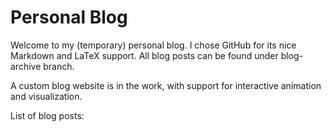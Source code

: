 # Personal Blog
Welcome to my (temporary) personal blog. I chose GitHub for its nice Markdown and LaTeX support. All blog posts can be found under blog-archive branch.

A custom blog website is in the work, with support for interactive animation and visualization.

List of blog posts:


